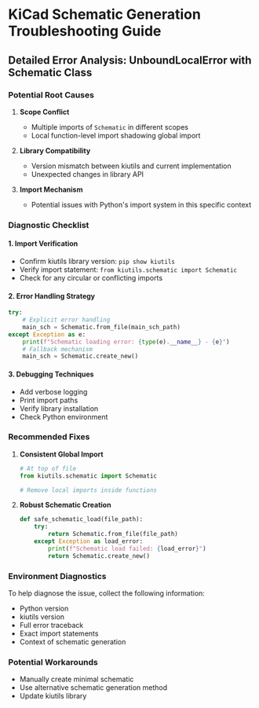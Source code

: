 # KiCad Schematic Generation Troubleshooting Guide

## Detailed Error Analysis: UnboundLocalError with Schematic Class

### Potential Root Causes

1. **Scope Conflict**
   - Multiple imports of `Schematic` in different scopes
   - Local function-level import shadowing global import

2. **Library Compatibility**
   - Version mismatch between kiutils and current implementation
   - Unexpected changes in library API

3. **Import Mechanism**
   - Potential issues with Python's import system in this specific context

### Diagnostic Checklist

#### 1. Import Verification
- Confirm kiutils library version: `pip show kiutils`
- Verify import statement: `from kiutils.schematic import Schematic`
- Check for any circular or conflicting imports

#### 2. Error Handling Strategy
```python
try:
    # Explicit error handling
    main_sch = Schematic.from_file(main_sch_path)
except Exception as e:
    print(f"Schematic loading error: {type(e).__name__} - {e}")
    # Fallback mechanism
    main_sch = Schematic.create_new()
```

#### 3. Debugging Techniques
- Add verbose logging
- Print import paths
- Verify library installation
- Check Python environment

### Recommended Fixes

1. **Consistent Global Import**
   ```python
   # At top of file
   from kiutils.schematic import Schematic
   
   # Remove local imports inside functions
   ```

2. **Robust Schematic Creation**
   ```python
   def safe_schematic_load(file_path):
       try:
           return Schematic.from_file(file_path)
       except Exception as load_error:
           print(f"Schematic load failed: {load_error}")
           return Schematic.create_new()
   ```

### Environment Diagnostics

To help diagnose the issue, collect the following information:
- Python version
- kiutils version
- Full error traceback
- Exact import statements
- Context of schematic generation

### Potential Workarounds
- Manually create minimal schematic
- Use alternative schematic generation method
- Update kiutils library